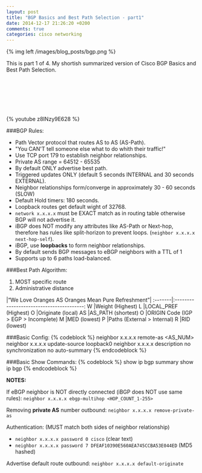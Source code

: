 ```yaml
---
layout: post
title: "BGP Basics and Best Path Selection - part1"
date: 2014-12-17 21:26:20 +0200
comments: true
categories: cisco networking
---
```

{% img left /images/blog_posts/bgp.png %}

This is part 1 of 4. My shortish summarized version of Cisco BGP Basics and Best Path Selection.
<!--more-->
<br>
<br>
<br>
<br>
<br>

{% youtube z8INzy9E628 %}

###BGP Rules:

- Path Vector protocol that routes AS to AS (AS-Path).
- "You CAN'T tell someone else what to do whith their traffic!"
- Use TCP port 179 to establish neighbor relationships.
- Private AS range = 64512 - 65535
- By default ONLY advertise best path.
- Triggered updates ONLY (default 5 seconds INTERNAL and 30 seconds EXTERNAL).
- Neighbor relationships form/converge in approximately 30 - 60 seconds (SLOW)
- Default Hold timers: 180 seconds.
- Loopback routes get default wight of 32768.
- `network x.x.x.x` must be EXACT match as in routing table otherwise BGP will not advertise it.
- iBGP does NOT modify any attributes like AS-Path or Next-hop, therefore has rules like split-horizon to prevent loops. (`neighbor x.x.x.x next-hop-self`).
- iBGP, use **loopbacks** to form neighbor relationships.
- By default sends BGP messages to eBGP neighbors with a TTL of 1
- Supports up to 6 paths load-balanced.

###Best Path Algorithm:

1. MOST specific route
2. Administrative distance

|“We Love Oranges AS Oranges Mean Pure Refreshment”|
:-------|:----------------------------------------:
W 	    |Weight (Highest)
L 	    |LOCAL_PREF (Highest)
O 	    |Originate (local)
AS 	    |AS_PATH (shortest)
O 	    |ORIGIN Code (IGP > EGP > Incomplete)
M 	    |MED (lowest)
P 	    |Paths (External > Internal)
R 	    |RID (lowest)

###Basic Config:
{% codeblock %}
neighbor x.x.x.x remote-as <AS_NUM>
neighbor x.x.x.x update-source loopback0
neighbor x.x.x.x description <WHATEVER>
no synchronization
no auto-summary
{% endcodeblock %}

###Basic Show Commands:
{% codeblock %}
show ip bgp summary
show ip bgp
{% endcodeblock %}

**NOTES:**

If eBGP neighbor is NOT directly connected (iBGP does NOT use same rules):
`neighbor x.x.x.x ebgp-multihop <HOP_COUNT_1-255>`

Removing **private AS** number outbound:
`neighbor x.x.x.x remove-private-as`

Authentication: (MUST match both sides of neighbor relationship)

- `neighbor x.x.x.x password 0 cisco` (clear text)
- `neighbor x.x.x.x password 7 DFEAF10390E560AEA745CCBA53E044ED` (MD5 hashed)

Advertise default route outbound:
`neighbor x.x.x.x default-originate`